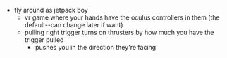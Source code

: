 - fly around as jetpack boy 
  - vr game where your hands have the oculus controllers in them (the default--can change later if want)
  - pulling right trigger turns on thrusters by how much you have the trigger pulled
    - pushes you in the direction they're facing